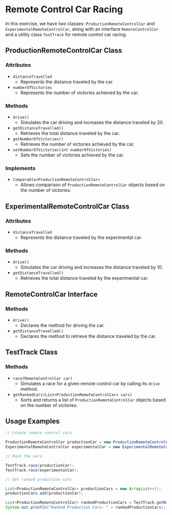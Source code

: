 # Remote Control Car Racing

In this exercise, we have two classes: `ProductionRemoteControlCar` and `ExperimentalRemoteControlCar`, along with an interface `RemoteControlCar` and a utility class `TestTrack` for remote control car racing.

## ProductionRemoteControlCar Class

### Attributes

- `distanceTravelled`
  - Represents the distance traveled by the car.
- `numberOfVictories`
  - Represents the number of victories achieved by the car.

### Methods

- `drive()`
  - Simulates the car driving and increases the distance traveled by 20.
- `getDistanceTravelled()`
  - Retrieves the total distance traveled by the car.
- `getNumberOfVictories()`
  - Retrieves the number of victories achieved by the car.
- `setNumberOfVictories(int numberOfVictories)`
  - Sets the number of victories achieved by the car.

### Implements

- `Comparable<ProductionRemoteControlCar>`
  - Allows comparison of `ProductionRemoteControlCar` objects based on the number of victories.

## ExperimentalRemoteControlCar Class

### Attributes

- `distanceTravelled`
  - Represents the distance traveled by the experimental car.

### Methods

- `drive()`
  - Simulates the car driving and increases the distance traveled by 10.
- `getDistanceTravelled()`
  - Retrieves the total distance traveled by the experimental car.

## RemoteControlCar Interface

### Methods

- `drive()`
  - Declares the method for driving the car.
- `getDistanceTravelled()`
  - Declares the method to retrieve the distance traveled by the car.

## TestTrack Class

### Methods

- `race(RemoteControlCar car)`
  - Simulates a race for a given remote control car by calling its `drive` method.
- `getRankedCars(List<ProductionRemoteControlCar> cars)`
  - Sorts and returns a list of `ProductionRemoteControlCar` objects based on the number of victories.

## Usage Examples

```java
// Create remote control cars

ProductionRemoteControlCar productionCar = new ProductionRemoteControlCar();
ExperimentalRemoteControlCar experimentalCar = new ExperimentalRemoteControlCar();

// Race the cars

TestTrack.race(productionCar);
TestTrack.race(experimentalCar);

// Get ranked production cars

List<ProductionRemoteControlCar> productionCars = new ArrayList<>();
productionCars.add(productionCar);

List<ProductionRemoteControlCar> rankedProductionCars = TestTrack.getRankedCars(productionCars);
System.out.println("Ranked Production Cars: " + rankedProductionCars);
